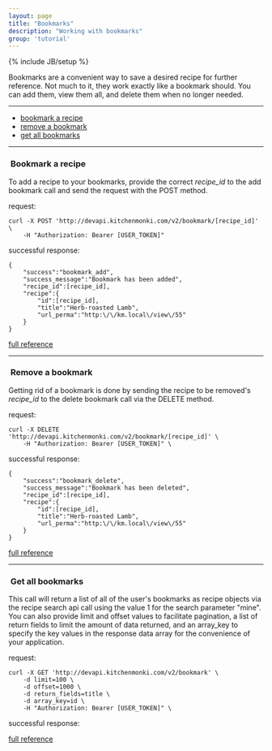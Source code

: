 ```yaml
---
layout: page
title: "Bookmarks"
description: "Working with bookmarks"
group: 'tutorial'
---
```

{% include JB/setup %}


Bookmarks are a convenient way to save a desired recipe for further reference.  Not much to it, they work
exactly like a bookmark should.  You can add them, view them all, and delete them when no longer needed.

-----------------

* [bookmark a recipe](#add-bookmark)
* [remove a bookmark](#delete-bookmark)
* [get all bookmarks](#get-bookmarks)

-----------------

### <a id="add-bookmark">&nbsp;</a>Bookmark a recipe

To add a recipe to your bookmarks, provide the correct *recipe_id* to the add bookmark call and send the
request with the POST method.

request:

	curl -X POST 'http://devapi.kitchenmonki.com/v2/bookmark/[recipe_id]' \
		-H "Authorization: Bearer [USER_TOKEN]"

successful response:

	{
		"success":"bookmark_add",
		"success_message":"Bookmark has been added",
		"recipe_id":[recipe_id],
		"recipe":{
			"id":[recipe_id],
			"title":"Herb-roasted Lamb",
			"url_perma":"http:\/\/km.local\/view\/55"
		}
	}

<a href="/console.html?api_id=32" target="blank">full reference</a>

-----------------


### <a id="delete-bookmark">&nbsp;</a>Remove a bookmark

Getting rid of a bookmark is done by sending the recipe to be removed's *recipe_id* to the delete bookmark
call via the DELETE method.

request:

	curl -X DELETE 'http://devapi.kitchenmonki.com/v2/bookmark/[recipe_id]' \
		-H "Authorization: Bearer [USER_TOKEN]" \

successful response:

	{
		"success":"bookmark_delete",
		"success_message":"Bookmark has been deleted",
		"recipe_id":[recipe_id],
		"recipe":{
			"id":[recipe_id],
			"title":"Herb-roasted Lamb",
			"url_perma":"http:\/\/km.local\/view\/55"
		}
	}

<a href="/console.html?api_id=33" target="blank">full reference</a>

-----------------


### <a id="get-bookmarks">&nbsp;</a>Get all bookmarks

This call will return a list of all of the user's bookmarks as recipe objects via the recipe search api
call using the value 1 for the search parameter "mine".  You can also provide limit and offset values
to facilitate pagination, a list of return fields to limit the amount of data returned, and an array_key
to specify the key values in the response data array for the convenience of your application.

request:

	curl -X GET 'http://devapi.kitchenmonki.com/v2/bookmark' \
		-d limit=100 \
		-d offset=1000 \
		-d return_fields=title \
		-d array_key=id \
		-H "Authorization: Bearer [USER_TOKEN]" \

successful response:



<a href="/console.html?api_id=11" target="blank">full reference</a>


